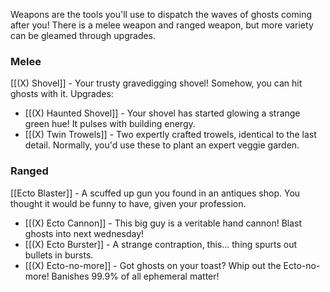 Weapons are the tools you'll use to dispatch the waves of ghosts coming after you!
There is a melee weapon and ranged weapon, but more variety can be gleamed through upgrades.

### Melee
[[(X) Shovel]] - Your trusty gravedigging shovel! Somehow, you can hit ghosts with it.
Upgrades:
 - [[(X) Haunted Shovel]] - Your shovel has started glowing a strange green hue! It pulses with building energy. 
 - [[(X) Twin Trowels]] - Two expertly crafted trowels, identical to the last detail. Normally, you'd use these to plant an expert veggie garden.

### Ranged
[[Ecto Blaster]] - A scuffed up gun you found in an antiques shop. You thought it would be funny to have, given your profession.
 - [[(X) Ecto Cannon]] - This big guy is a veritable hand cannon! Blast ghosts into next wednesday!
 - [[(X) Ecto Burster]] - A strange contraption, this... thing spurts out bullets in bursts.
 - [[(X) Ecto-no-more]] - Got ghosts on your toast? Whip out the Ecto-no-more! Banishes 99.9% of all ephemeral matter!